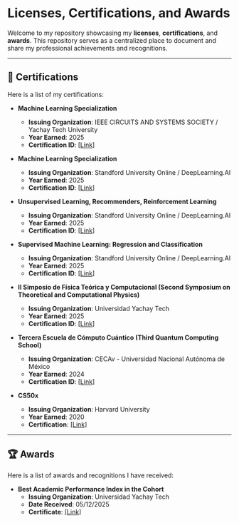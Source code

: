# Licenses, Certifications, and Awards

Welcome to my repository showcasing my **licenses**, **certifications**, and **awards**. This repository serves as a centralized place to document and share my professional achievements and recognitions.

---

## 🏅 Certifications

Here is a list of my certifications:

- **Machine Learning Specialization**
  - **Issuing Organization**: IEEE CIRCUITS AND SYSTEMS SOCIETY / Yachay Tech University
  - **Year Earned**: 2025
  - **Certification ID**: [[Link]](https://github.com/DaNameless/certificates/blob/main/network_architecture_raspberry_workshop.pdf) 

- **Machine Learning Specialization**
  - **Issuing Organization**: Standford University Online / DeepLearning.AI
  - **Year Earned**: 2025
  - **Certification ID**: [[Link]](https://github.com/DaNameless/certificates/blob/main/Coursera%208BKV0X84IL2S.pdf) 

- **Unsupervised Learning, Recommenders, Reinforcement Learning**
  - **Issuing Organization**: Standford University Online / DeepLearning.AI
  - **Year Earned**: 2025
  - **Certification ID**: [[Link]](https://github.com/DaNameless/certificates/blob/main/Coursera%20D74E7YHN429F.pdf) 

- **Supervised Machine Learning: Regression and Classification**
  - **Issuing Organization**: Standford University Online / DeepLearning.AI
  - **Year Earned**: 2025
  - **Certification ID**: [[Link]](https://coursera.org/share/99d1847bd7699f364ae02d29fa8f13a6) 


- **II Simposio de Física Teórica y Computacional (Second Symposium on Theoretical and Computational Physics)**
  - **Issuing Organization**: Universidad Yachay Tech
  - **Year Earned**: 2025
  - **Certification ID**: [[Link]](https://github.com/DaNameless/certificates/blob/main/II_Simposio_FTC.pdf) 


- **Tercera Escuela de Cómputo Cuántico (Third Quantum Computing School)**  
  - **Issuing Organization**: CECAv - Universidad Nacional Autónoma de México
  - **Year Earned**: 2024 
  - **Certification ID**: [[Link]](https://github.com/DaNameless/certificates/blob/main/Constancias%20Virtuales%203%20firmadas-7.pdf) 

- **CS50x**  
  - **Issuing Organization**: Harvard University  
  - **Year Earned**: 2020
  - **Certification**: [[Link]](https://github.com/DaNameless/certificates/blob/main/CS50x.pdf)  


---

## 🏆 Awards

Here is a list of awards and recognitions I have received:

- **Best Academic Performance Index in the Cohort**  
  - **Issuing Organization**: Universidad Yachay Tech  
  - **Date Received**: 05/12/2025
  - **Certificate**: [[Link]](https://github.com/DaNameless/certificates/blob/main/BAPI_award.png)
